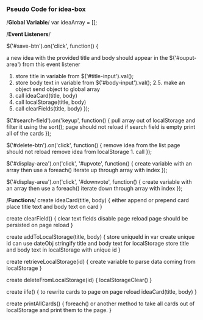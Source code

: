 ### Pseudo Code for idea-box

/**Global Variable**/
var ideaArray = [];

/**Event Listeners**/

$('#save-btn').on('click', function() {

   a new idea with the provided title and body should appear in the $('#ouput-area') from this event listener
   1. store title in variable from $('#title-input').val();
   2. store body text in variable from $('#body-input').val();
  2.5.    make an object
      send object to global array
   3. call ideaCard(title, body)
   4. call localStorage(title, body)
   5. call clearFields(title, body)
  });

$('#search-field').on('keyup', function() {
    pull array out of localStorage and filter it using the sort();
    page should not reload
    if search field is empty print all of the cards
  });

$('#delete-btn').on('click', function() {
  remove idea from the list
  page should not reload
  remove idea from localStorage
    1. call
  });


$('#display-area').on('click', '#upvote', function() {
    create variable with an array
    then use a foreach()
     iterate up through array with index
  });

$('#display-area').on('click', '#downvote', function() {
    create variable with an array
    then use a foreach()
     iterate down through array with index
    });



/**Functions**/
create ideaCard(title, body) {
  either append or prepend card
  place title text and body text on card
}

create clearField() {
  clear text fields
  disable page reload
  page should be persisted on page reload
}

create addToLocalStorage(title, body) {
  store uniqueId in var create unique id can use dateObj
  stringify title and body text for localStorage
  store title and body text in localStorage with unique id
}

create retrieveLocalStorage(id) {
  create variable to parse data coming from localStorage
}

create deleteFromLocalStorage(id) {
  localStorageClear()
}

create iife() {
  to rewrite cards to page on page reload
  ideaCard(title, body)
}

create printAllCards() {
  foreach() or another method to take all cards out of localStorage and print them to the page.
}
